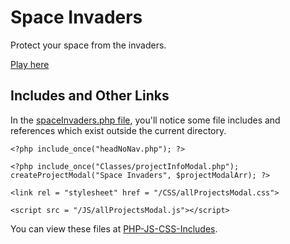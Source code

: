 # Space Invaders

Protect your space from the invaders.

[Play here](http://localhost/HTML_PHP/projects/JSGames/SpaceInvaders/spaceInvaders.php)

## Includes and Other Links

In the [spaceInvaders.php file](https://github.com/dvereen1/SpaceInvaders/blob/main/spaceInvaders.php), you'll notice some file includes and references which exist outside the current directory.

`<?php include_once("headNoNav.php"); ?>`

`<?php include_once("Classes/projectInfoModal.php");
    createProjectModal("Space Invaders", $projectModalArr);
?>`

`<link rel = "stylesheet" href = "/CSS/allProjectsModal.css">`

`<script src = "/JS/allProjectsModal.js"></script>`

You can view these files at [PHP-JS-CSS-Includes](https://github.com/dvereen1/PHP-JS-CSS-Includes).